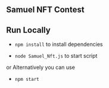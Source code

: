 ##  Samuel NFT Contest

## Run Locally

- `npm install` to install dependencies

- `node Samuel_Nft.js` to start script

or Alternatively you can use

- `npm start` 
